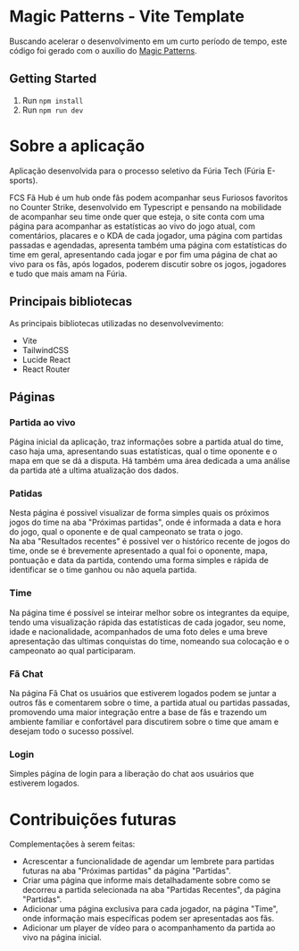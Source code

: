 # Magic Patterns - Vite Template

Buscando acelerar o desenvolvimento em um curto período de tempo, este código foi gerado com o auxílio do [Magic Patterns](https://magicpatterns.com).

## Getting Started

1. Run `npm install`
2. Run `npm run dev`

# Sobre a aplicação
Aplicação desenvolvida para o processo seletivo da Fúria Tech (Fúria E-sports).

FCS Fã Hub é um hub onde fãs podem acompanhar seus Furiosos favoritos no Counter Strike, desenvolvido em Typescript e pensando na mobilidade de acompanhar seu time onde quer que esteja, o site conta com uma página para acompanhar as estatísticas ao vivo do jogo atual, com comentários, placares e o KDA de cada jogador, uma página com partidas passadas e agendadas, apresenta também uma página com estatísticas do time em geral, apresentando cada jogar e por fim uma página de chat ao vivo para os fãs, após logados, poderem discutir sobre os jogos, jogadores e tudo que mais amam na Fúria.

## Principais bibliotecas
As principais bibliotecas utilizadas no desenvolvevimento:
- Vite
- TailwindCSS
- Lucide React
- React Router

## Páginas
### Partida ao vivo
Página inicial da aplicação, traz informações sobre a partida atual do time, caso haja uma, apresentando suas estatísticas, qual o time oponente e o mapa em que se dá a disputa. Há também uma área dedicada a uma análise da partida até a ultima atualização dos dados.

### Patidas
Nesta página é possivel visualizar de forma simples quais os próximos jogos do time na aba "Próximas partidas", onde é informada a data e hora do jogo, qual o oponente e de qual campeonato se trata o jogo.  
Na aba "Resultados recentes" é possivel ver o histórico recente de jogos do time, onde se é brevemente apresentado a qual foi o oponente, mapa, pontuação e data da partida, contendo uma forma simples e rápida de identificar se o time ganhou ou não aquela partida. 

### Time 
Na página time é possível se inteirar melhor sobre os integrantes da equipe, tendo uma visualização rápida das estatísticas de cada jogador, seu nome, idade e nacionalidade, acompanhados de uma foto deles e uma breve apresentação das ultimas conquistas do time, nomeando sua colocação e o campeonato ao qual participaram. 

### Fã Chat
Na página Fã Chat os usuários que estiverem logados podem se juntar a outros fãs e comentarem sobre o time, a partida atual ou partidas passadas, promovendo uma maior integração entre a base de fãs e trazendo um ambiente familiar e confortável para discutirem sobre o time que amam e desejam todo o sucesso possível.

### Login
Simples página de login para a liberação do chat aos usuários que estiverem logados.


# Contribuições futuras

Complementações à serem feitas:
- Acrescentar a funcionalidade de agendar um lembrete para partidas futuras na aba "Próximas partidas" da página "Partidas".
- Criar uma página que informe mais detalhadamente sobre como se decorreu a partida selecionada na aba "Partidas Recentes", da página "Partidas".
- Adicionar uma página exclusiva para cada jogador, na página "Time", onde informação mais específicas podem ser apresentadas aos fãs.
- Adicionar um player de vídeo para o acompanhamento da partida ao vivo na página inicial.
